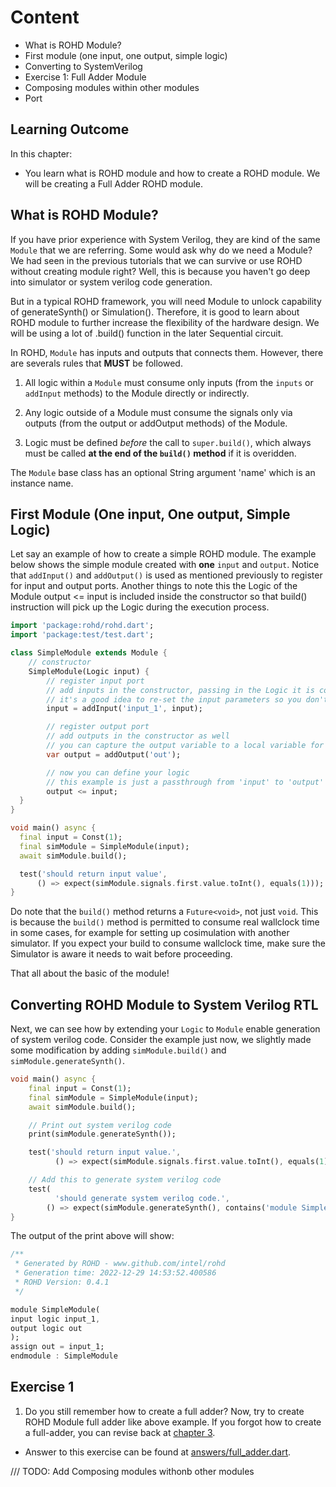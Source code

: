 # Content

- What is ROHD Module?
- First module (one input, one output, simple logic)
- Converting to SystemVerilog
- Exercise 1: Full Adder Module
- Composing modules within other modules
- Port

## Learning Outcome

In this chapter:

- You learn what is ROHD module and how to create a ROHD module. We will be creating a Full Adder ROHD module.

## What is ROHD Module?

If you have prior experience with System Verilog, they are kind of the same `Module` that we are referring. Some would ask why do we need a Module? We had seen in the previous tutorials that we can survive or use ROHD without creating module right? Well, this is because you haven't go deep into simulator or system verilog code generation. 

But in a typical ROHD framework, you will need Module to unlock capability of generateSynth() or Simulation(). Therefore, it is good to learn about ROHD module to further increase the flexibility of the hardware design. We will be using a lot of .build() function in the later Sequential circuit.

In ROHD, `Module` has inputs and outputs that connects them. However, there are severals rules that **MUST** be followed.

1. All logic within a `Module` must consume only inputs (from the `inputs` or `addInput` methods) to the Module directly or indirectly.

2. Any logic outside of a Module must consume the signals only via outputs (from the output or addOutput methods) of the Module.

3. Logic must be defined *before* the call to `super.build()`, which always must be called **at the end of the `build()` method** if it is overidden.

The `Module` base class has an optional String argument 'name' which is an instance name.

## First Module (One input, One output, Simple Logic)

Let say an example of how to create a simple ROHD module. The example below shows the simple module created with **one** `input` and `output`. Notice that `addInput()` and `addOutput()` is used as mentioned previously to register for input and output ports. Another things to note this the Logic of the Module output <= input is included inside the constructor so that build() instruction will pick up the Logic during the execution process.

```dart
import 'package:rohd/rohd.dart';
import 'package:test/test.dart';

class SimpleModule extends Module {
    // constructor
    SimpleModule(Logic input) {
        // register input port
        // add inputs in the constructor, passing in the Logic it is connected to
        // it's a good idea to re-set the input parameters so you don't accidentally use the wrong one
        input = addInput('input_1', input);

        // register output port
        // add outputs in the constructor as well
        // you can capture the output variable to a local variable for use
        var output = addOutput('out');

        // now you can define your logic
        // this example is just a passthrough from 'input' to 'output'
        output <= input;
  }
}

void main() async {
  final input = Const(1);
  final simModule = SimpleModule(input);
  await simModule.build();

  test('should return input value',
      () => expect(simModule.signals.first.value.toInt(), equals(1)));
}
```

Do note that the `build()` method returns a `Future<void>`, not just `void`. This is because the `build()` method is permitted to consume real wallclock time in some cases, for example for setting up cosimulation with another simulator. If you expect your build to consume wallclock time, make sure the Simulator is aware it needs to wait before proceeding.

That all about the basic of the module!

## Converting ROHD Module to System Verilog RTL

Next, we can see how by extending your `Logic` to `Module` enable generation of system verilog code. Consider the example just now, we slightly made some modification by adding `simModule.build()` and `simModule.generateSynth()`.

```dart
void main() async {
    final input = Const(1);
    final simModule = SimpleModule(input);
    await simModule.build();

    // Print out system verilog code
    print(simModule.generateSynth());

    test('should return input value.',
          () => expect(simModule.signals.first.value.toInt(), equals(1)));

    // Add this to generate system verilog code
    test(
          'should generate system verilog code.',
        () => expect(simModule.generateSynth(), contains('module SimpleModule(')));
}
```

The output of the print above will show:

```dart
/**
 * Generated by ROHD - www.github.com/intel/rohd
 * Generation time: 2022-12-29 14:53:52.400586
 * ROHD Version: 0.4.1
 */

module SimpleModule(
input logic input_1,
output logic out
);
assign out = input_1;
endmodule : SimpleModule
```

## Exercise 1

1. Do you still remember how to create a full adder? Now, try to create ROHD Module full adder like above example. If you forgot how to create a full-adder, you can revise back at [chapter 3](../chapter_3/00_unit_test.md).

- Answer to this exercise can be found at [answers/full_adder.dart](./answers/full_adder.dart).

/// TODO: Add Composing modules withonb other modules

